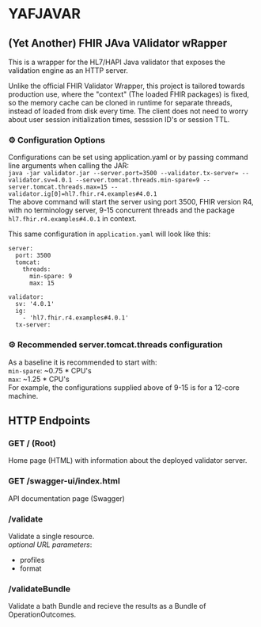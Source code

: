 # YAFJAVAR
## (Yet Another) FHIR JAva VAlidator wRapper
This is a wrapper for the HL7/HAPI Java validator that exposes the validation engine as an HTTP server.

Unlike the official FHIR Validator Wrapper, this project is tailored towards production use, where the "context" (The loaded FHIR packages) is fixed, so the memory cache can be cloned in runtime for separate threads, instead of loaded from disk every time.
The client does not need to worry about user session initialization times, sesssion ID's or session TTL.

### ⚙️ Configuration Options
Configurations can be set using application.yaml or by passing command line arguments when calling the JAR:  
`java -jar validator.jar --server.port=3500 --validator.tx-server= --validator.sv=4.0.1 --server.tomcat.threads.min-spare=9 --server.tomcat.threads.max=15 --validator.ig[0]=hl7.fhir.r4.examples#4.0.1`  
The above command will start the server using port 3500, FHIR version R4, with no terminology server, 9-15 concurrent threads and the package `hl7.fhir.r4.examples#4.0.1` in context.

This same configuration in `application.yaml` will look like this:
```
server:
  port: 3500
  tomcat:
    threads:
      min-spare: 9
      max: 15

validator:
  sv: '4.0.1'
  ig:
    - 'hl7.fhir.r4.examples#4.0.1'
  tx-server:
```
### ⚙️ Recommended server.tomcat.threads configuration
As a baseline it is recommended to start with:  
`min-spare`: ~0.75 * CPU's  
`max`: ~1.25 * CPU's  
For example, the configurations supplied above of 9-15 is for a 12-core machine.

## HTTP Endpoints
### GET / (Root)
Home page (HTML) with information about the deployed validator server.

### GET /swagger-ui/index.html
API documentation page (Swagger)

### /validate
Validate a single resource.  
*optional URL parameters*: 
- profiles
- format

### /validateBundle
Validate a bath Bundle and recieve the results as a Bundle of OperationOutcomes.